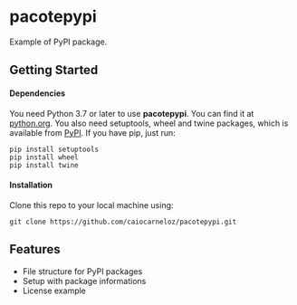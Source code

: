# pacotepypi
Example of PyPI package.
## Getting Started
#### Dependencies
You need Python 3.7 or later to use **pacotepypi**. You can find it at [python.org](https://www.python.org/).
You also need setuptools, wheel and twine packages, which is available from [PyPI](https://pypi.org). If you have pip, just run:

```shell
pip install setuptools
pip install wheel
pip install twine
```
#### Installation
Clone this repo to your local machine using:

```
git clone https://github.com/caiocarneloz/pacotepypi.git
```
## Features
- File structure for PyPI packages
- Setup with package informations
- License example
